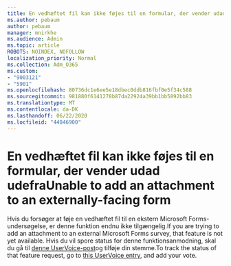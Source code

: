 ```yaml
---
title: En vedhæftet fil kan ikke føjes til en formular, der vender udad udefra
ms.author: pebaum
author: pebaum
manager: mnirkhe
ms.audience: Admin
ms.topic: article
ROBOTS: NOINDEX, NOFOLLOW
localization_priority: Normal
ms.collection: Adm_O365
ms.custom:
- "9003121"
- "5901"
ms.openlocfilehash: 80736dc1e6ee5e18dbec0ddb816fbf0e5f34c588
ms.sourcegitcommit: 981880f6141278b87da22924a39bb1bb5892bb83
ms.translationtype: MT
ms.contentlocale: da-DK
ms.lasthandoff: 06/22/2020
ms.locfileid: "44846900"
---
```

# <a name="unable-to-add-an-attachment-to-an-externally-facing-form"></a><span data-ttu-id="dfd46-102">En vedhæftet fil kan ikke føjes til en formular, der vender udad udefra</span><span class="sxs-lookup"><span data-stu-id="dfd46-102">Unable to add an attachment to an externally-facing form</span></span>

<span data-ttu-id="dfd46-103">Hvis du forsøger at føje en vedhæftet fil til en ekstern Microsoft Forms-undersøgelse, er denne funktion endnu ikke tilgængelig.</span><span class="sxs-lookup"><span data-stu-id="dfd46-103">If you are trying to add an attachment to an external Microsoft Forms survey, that feature is not yet available.</span></span> <span data-ttu-id="dfd46-104">Hvis du vil spore status for denne funktionsanmodning, skal du gå til [denne UserVoice-post](https://go.microsoft.com/fwlink/?linkid=2133069)og tilføje din stemme.</span><span class="sxs-lookup"><span data-stu-id="dfd46-104">To track the status of that feature request, go to [this UserVoice entry](https://go.microsoft.com/fwlink/?linkid=2133069), and add your vote.</span></span>
